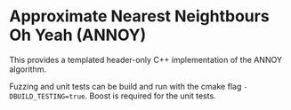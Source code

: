# Approximate Nearest Neightbours Oh Yeah (ANNOY)

This provides a templated header-only C++ implementation of the ANNOY algorithm.

Fuzzing and unit tests can be build and run with the cmake flag `-DBUILD_TESTING=true`. Boost is required for the unit tests.